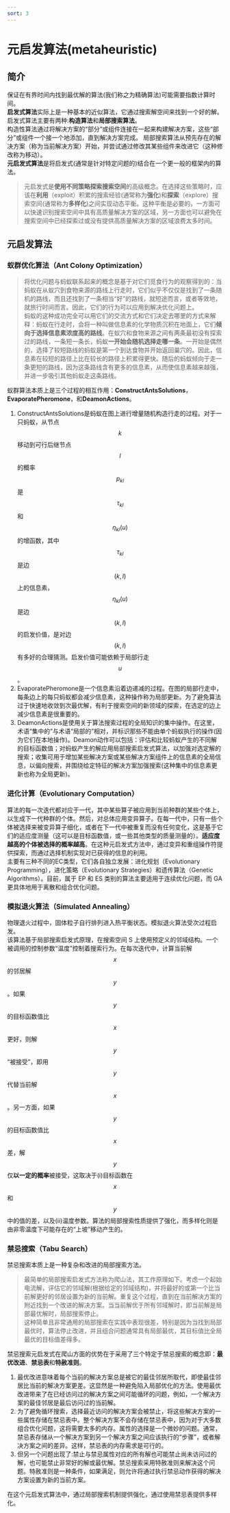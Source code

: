 ```yaml
---
sort: 3
---
```

# 元启发算法(metaheuristic)

## 简介
保证在有界时间内找到最优解的算法(我们称之为精确算法)可能需要指数计算时间。   
**启发式算法**实际上是一种基本的近似算法，它通过搜索解空间来找到一个好的解。启发式算法主要有两种:**构造算法**和**局部搜索算法**。  
构造性算法通过将解决方案的“部分”或组件连接在一起来构建解决方案，这些“部分”或组件一个接一个地添加，直到解决方案完成。
局部搜索算法从预先存在的解决方案（称为当前解决方案）开始，并尝试通过修改其某些组件来改进它（这种修改称为移动）。   
**元启发式算法**是将启发式(通常是针对特定问题的)结合在一个更一般的框架内的算法。  
> 元启发式是**使用不同策略探索搜索空间**的高级概念。在选择这些策略时，应该在**利用**（exploit）积累的搜索经验(通常称为**强化**)和**探索**（explore）搜索空间(通常称为**多样化**)之间实现动态平衡。这种平衡是必要的，一方面可以快速识别搜索空间中具有高质量解决方案的区域，另一方面也可以避免在搜索空间中已经探索过或没有提供高质量解决方案的区域浪费太多时间。  

## 元启发算法
### 蚁群优化算法（Ant Colony Optimization）
> 将优化问题与蚂蚁联系起来的概念是基于对它们觅食行为的观察得到的：当蚂蚁在从蚁穴到食物来源的路线上行走时，它们似乎不仅仅是找到了一条随机的路线，而且还找到了一条相当“好”的路线，就短途而言，或者等效地，就旅行时间而言。因此，它们的行为可以应用到解决优化问题上。   
蚂蚁的这种成功完全可以用它们的交流方式和它们决定去哪里的方式来解释：蚂蚁在行走时，会将一种叫做信息素的化学物质沉积在地面上，它们**倾向于选择信息素浓度高的路线**。在蚁穴和食物来源之间有两条最初没有探索过的路线，一条短一条长，蚂蚁**一开始会随机选择走哪一条**。一开始是偶然的，选择了较短路线的蚂蚁是第一个到达食物并开始返回巢穴的。因此，信息素在较短的路径上比在较长的路径上积累得更快。随后的蚂蚁倾向于走一条更短的路线，因为这条路线含有更多的信息素，从而使信息素越来越强，并进一步吸引其他蚂蚁走这条路线。

蚁群算法本质上是三个过程的相互作用：**ConstructAntsSolutions**，**EvaporatePheromone**，和**DeamonActions**。
1. ConstructAntsSolutions是蚂蚁在图上进行增量随机构造行走的过程。对于一只蚂蚁，从节点$$k$$移动到可行后继节点$$l$$的概率$$p_{kl}$$是$$\tau_{kl}$$和$$\eta_{kl}(u)$$的增函数，其中$$\tau_{kl}$$是边$$(k,l)$$上的信息素，$$\eta_{kl}(u)$$是边$$(k,l)$$的启发价值，是对边$$(k,l)$$有多好的合理猜测。启发价值可能依赖于局部行走$$u$$。
2. EvaporatePheromone是一个信息素沿着边递减的过程。在图的局部行走中，每条边上的每只蚂蚁都会减少信息素，这种操作称为局部更新。为了避免算法过于快速地收敛到次最优解，有利于搜索空间的新领域的探索，在选定的边上减少信息素是很重要的。
3. DeamonActions是使用关于算法搜索过程的全局知识的集中操作。在这里，术语“集中的”与术语“局部的”相对，并标识那些不能由单个蚂蚁执行的操作(因为它们在本地操作)。Deamon动作可以包括：评估和比较蚂蚁产生的不同解的目标函数值；对蚂蚁产生的解应用局部搜索启发式算法，以加强对选定解的搜索；收集可用于增加某些解决方案或某些解决方案组件上的信息素的全局信息，以偏向搜索，并围绕给定特征的解决方案加强搜索(这种集中的信息素更新也称为全局更新)。 

### 进化计算（Evolutionary Computation）
算法的每一次迭代都对应于一代，其中某些算子被应用到当前种群的某些个体上，以生成下一代种群的个体。然后，对总体应用变异算子。在每一代中，只有一些个体被选择来被变异算子细化，或者在下一代中被重复而没有任何变化，这是基于它们的适应度测量（这可以是目标函数值，或一些其他类型的质量测量的）。**适应度越高的个体被选择的概率越高**。在这种元启发式方法中，通过变异和重组操作符提供探索，而通过选择机制实现对已获得的信息的利用。   
主要有三种不同的EC类型，它们各自独立发展：进化规划（Evolutionary Programming），进化策略（Evolutionary Strategies）和遗传算法（Genetic Algorithms）。目前，属于 EP 和 ES 类别的算法主要适用于连续优化问题，而 GA 更具体地用于离散和组合优化问题。 

### 模拟退火算法（Simulated Annealing）
物理退火过程中，固体粒子自行排列进入热平衡状态。模拟退火算法受次过程启发。  
该算法基于局部搜索启发式原理，在搜索空间 S 上使用预定义的邻域结构。一个被调用的控制参数“温度”控制着搜索行为。在每次迭代中，计算当前解$$x$$的邻居解$$y$$。如果$$y$$的目标函数值比$$x$$更好，则解$$y$$“被接受”，即用$$y$$代替当前解$$x$$。另一方面，如果$$y$$的目标函数值比$$x$$差，解$$y$$仅**以一定的概率**被接受，这取决于(i)目标函数在$$x$$和$$y$$中的值的差，以及(ii)温度参数。算法的局部搜索性质提供了强化，而多样化则是由非零温度下可能存在的“上坡”移动产生的。

### 禁忌搜索（Tabu Search）
禁忌搜索本质上是一种复杂和改进的局部搜索方法。
> 最简单的局部搜索启发式方法称为爬山法，其工作原理如下。考虑一个起始电流解，评估它的邻域解(根据给定的邻域结构)，并将最好的或第一个比当前解更好的邻居设置为新的当前解。重复这个过程，直到在当前解决方案的附近找到一个改进的解决方案。当当前解优于所有邻域解时，即当前解是局部最优解时，局部搜索停止。   
这种简单且非常通用的局部搜索在实践中表现很差，特别是因为当找到局部最优时，算法停止改进，并且组合问题通常具有局部最优，其目标值比全局最优的目标值差得多。 

禁忌搜索元启发式在爬山方面的优势在于采用了三个特定于禁忌搜索的概念即：**最优改进**、**禁忌表**和**特赦准则**。
1. 最优改进意味着每个当前的解决方案总是被它的最佳邻居所取代，即使最佳邻居比当前的解决方案更差。这显然是一种避免陷入局部优化的方法。使用最优改进带来了在已经访问过的解决方案之间可能循环的问题，例如，一个解决方案的最佳邻居是最后访问过的当前解。
2. 为了避免循环搜索，选择最近访问的解决方案会被禁止，将这些解决方案的一些属性存储在禁忌表中。整个解决方案不会存储在禁忌表中，因为对于大多数组合优化问题，这将需要太多的内存。属性的选择是一个微妙的问题。通常，禁忌表存储从一个解决方案到另一个解决方案之间应该执行的“步骤”，或者解决方案之间的差异。这样，禁忌表的内存需求是可行的。
3. 但另一个问题出现了:禁止与禁忌属性对应的所有解也可能禁止尚未访问过的解，也可能禁止非常好的解或最优解。禁忌搜索采用特赦准则来解决这个问题。特赦准则是一种条件，如果满足，则允许将通过执行禁忌动作获得的解决方案设置为新的当前方案。  

在这个元启发式算法中，通过局部搜索机制提供强化，通过使用禁忌表提供多样化。   

